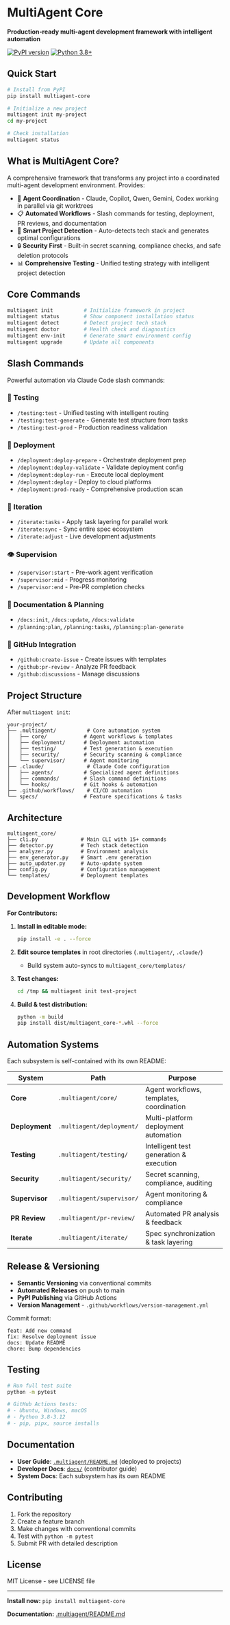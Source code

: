 # MultiAgent Core

**Production-ready multi-agent development framework with intelligent automation**

[![PyPI version](https://badge.fury.io/py/multiagent-core.svg)](https://pypi.org/project/multiagent-core/)
[![Python 3.8+](https://img.shields.io/badge/python-3.8+-blue.svg)](https://www.python.org/downloads/)

## Quick Start

```bash
# Install from PyPI
pip install multiagent-core

# Initialize a new project
multiagent init my-project
cd my-project

# Check installation
multiagent status
```

## What is MultiAgent Core?

A comprehensive framework that transforms any project into a coordinated multi-agent development environment. Provides:

- 🤖 **Agent Coordination** - Claude, Copilot, Qwen, Gemini, Codex working in parallel via git worktrees
- 📋 **Automated Workflows** - Slash commands for testing, deployment, PR reviews, and documentation
- 🔧 **Smart Project Detection** - Auto-detects tech stack and generates optimal configurations
- 🔒 **Security First** - Built-in secret scanning, compliance checks, and safe deletion protocols
- 📊 **Comprehensive Testing** - Unified testing strategy with intelligent project detection

## Core Commands

```bash
multiagent init          # Initialize framework in project
multiagent status        # Show component installation status
multiagent detect        # Detect project tech stack
multiagent doctor        # Health check and diagnostics
multiagent env-init      # Generate smart environment config
multiagent upgrade       # Update all components
```

## Slash Commands

Powerful automation via Claude Code slash commands:

### 🧪 Testing
- `/testing:test` - Unified testing with intelligent routing
- `/testing:test-generate` - Generate test structure from tasks
- `/testing:test-prod` - Production readiness validation

### 🚀 Deployment
- `/deployment:deploy-prepare` - Orchestrate deployment prep
- `/deployment:deploy-validate` - Validate deployment config
- `/deployment:deploy-run` - Execute local deployment
- `/deployment:deploy` - Deploy to cloud platforms
- `/deployment:prod-ready` - Comprehensive production scan

### 🔄 Iteration
- `/iterate:tasks` - Apply task layering for parallel work
- `/iterate:sync` - Sync entire spec ecosystem
- `/iterate:adjust` - Live development adjustments

### 👁️ Supervision
- `/supervisor:start` - Pre-work agent verification
- `/supervisor:mid` - Progress monitoring
- `/supervisor:end` - Pre-PR completion checks

### 📝 Documentation & Planning
- `/docs:init`, `/docs:update`, `/docs:validate`
- `/planning:plan`, `/planning:tasks`, `/planning:plan-generate`

### 🐙 GitHub Integration
- `/github:create-issue` - Create issues with templates
- `/github:pr-review` - Analyze PR feedback
- `/github:discussions` - Manage discussions

## Project Structure

After `multiagent init`:

```
your-project/
├── .multiagent/          # Core automation system
│   ├── core/            # Agent workflows & templates
│   ├── deployment/      # Deployment automation
│   ├── testing/         # Test generation & execution
│   ├── security/        # Security scanning & compliance
│   └── supervisor/      # Agent monitoring
├── .claude/              # Claude Code configuration
│   ├── agents/          # Specialized agent definitions
│   ├── commands/        # Slash command definitions
│   └── hooks/           # Git hooks & automation
├── .github/workflows/    # CI/CD automation
└── specs/               # Feature specifications & tasks
```

## Architecture

```
multiagent_core/
├── cli.py              # Main CLI with 15+ commands
├── detector.py         # Tech stack detection
├── analyzer.py         # Environment analysis
├── env_generator.py    # Smart .env generation
├── auto_updater.py     # Auto-update system
├── config.py           # Configuration management
└── templates/          # Deployment templates
```

## Development Workflow

**For Contributors:**

1. **Install in editable mode:**
   ```bash
   pip install -e . --force
   ```

2. **Edit source templates** in root directories (`.multiagent/`, `.claude/`)
   - Build system auto-syncs to `multiagent_core/templates/`

3. **Test changes:**
   ```bash
   cd /tmp && multiagent init test-project
   ```

4. **Build & test distribution:**
   ```bash
   python -m build
   pip install dist/multiagent_core-*.whl --force
   ```

## Automation Systems

Each subsystem is self-contained with its own README:

| System | Path | Purpose |
|--------|------|---------|
| **Core** | `.multiagent/core/` | Agent workflows, templates, coordination |
| **Deployment** | `.multiagent/deployment/` | Multi-platform deployment automation |
| **Testing** | `.multiagent/testing/` | Intelligent test generation & execution |
| **Security** | `.multiagent/security/` | Secret scanning, compliance, auditing |
| **Supervisor** | `.multiagent/supervisor/` | Agent monitoring & compliance |
| **PR Review** | `.multiagent/pr-review/` | Automated PR analysis & feedback |
| **Iterate** | `.multiagent/iterate/` | Spec synchronization & task layering |

## Release & Versioning

- **Semantic Versioning** via conventional commits
- **Automated Releases** on push to main
- **PyPI Publishing** via GitHub Actions
- **Version Management** - `.github/workflows/version-management.yml`

Commit format:
```
feat: Add new command
fix: Resolve deployment issue
docs: Update README
chore: Bump dependencies
```

## Testing

```bash
# Run full test suite
python -m pytest

# GitHub Actions tests:
# - Ubuntu, Windows, macOS
# - Python 3.8-3.12
# - pip, pipx, source installs
```

## Documentation

- **User Guide**: [`.multiagent/README.md`](.multiagent/README.md) (deployed to projects)
- **Developer Docs**: [`docs/`](docs/) (contributor guide)
- **System Docs**: Each subsystem has its own README

## Contributing

1. Fork the repository
2. Create a feature branch
3. Make changes with conventional commits
4. Test with `python -m pytest`
5. Submit PR with detailed description

## License

MIT License - see LICENSE file

---

**Install now:** `pip install multiagent-core`

**Documentation:** [.multiagent/README.md](.multiagent/README.md)
